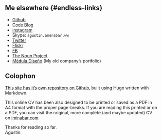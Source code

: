 ---
---

  <div class="section grouped-lists"><div class="list-group nav-print">

## Me elsewhere {#endless-links}

-   [Github](https://github.com/baamenabar)
-   [Code Blog](https://code.medula.cl)
-   [Instagram](https://www.instagram.com/baamenabar/)
-   Skype: `agustin.amenabar.ww`
-   [Twitter](https://twitter.com/ImINaBAR)
-   [Flickr](https://www.flickr.com/photos/39820277@N05/)
-   [FB](https://www.facebook.com/agustin.amenabar)
-   [The Noun Project](https://thenounproject.com/agustin.amenabar/)
-   [Médula Diseño](http://medula.cl) (My old company’s portfolio)

  </div><div class="list-group">

## Colophon

[This site has it’s own repository on Github](https://github.com/baamenabar/cv), built using
Hugo written with Markdown.

This online CV has been also designed to be printed or saved as a PDF in A4 format with the proper page-breaks. If you are reading this printed or on a PDF, you can visit the original, more complete (and maybe updated) CV on [iminabar.com](http://iminabar.com/)

Thanks for reading so far.  
Agustín

</div></div>
